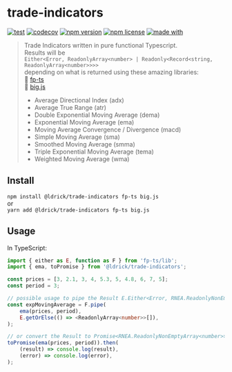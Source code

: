 # trade-indicators

[![test](https://github.com/ldrick/trade-indicators/actions/workflows/test.yml/badge.svg)](https://github.com/ldrick/trade-indicators/actions/workflows/test.yml)
[![codecov](https://img.shields.io/codecov/c/github/ldrick/trade-indicators/main)](https://codecov.io/gh/ldrick/trade-indicators)
[![npm version](https://img.shields.io/npm/v/@ldrick/trade-indicators?color=blue)](https://www.npmjs.com/package/@ldrick/trade-indicators)
[![npm license](https://img.shields.io/npm/l/@ldrick/trade-indicators)](https://www.npmjs.com/package/@ldrick/trade-indicators)
[![made with](https://img.shields.io/github/languages/top/ldrick/trade-indicators)](https://www.typescriptlang.org/)

> Trade Indicators written in pure functional Typescript. \
> Results will be \
> `Either<Error, ReadonlyArray<number> | Readonly<Record<string, ReadonlyArray<number>>>>` \
> depending on what is returned using these amazing libraries: \
> 🚀 [fp-ts](https://github.com/gcanti/fp-ts) \
> 🌟 [big.js](https://github.com/MikeMcl/big.js/)
>
> - Average Directional Index (adx)
> - Average True Range (atr)
> - Double Exponential Moving Average (dema)
> - Exponential Moving Average (ema)
> - Moving Average Convergence / Divergence (macd)
> - Simple Moving Average (sma)
> - Smoothed Moving Average (smma)
> - Triple Exponential Moving Average (tema)
> - Weighted Moving Average (wma)

## Install

`npm install @ldrick/trade-indicators fp-ts big.js` \
or \
`yarn add @ldrick/trade-indicators fp-ts big.js`

## Usage

In TypeScript:

```typescript
import { either as E, function as F } from 'fp-ts/lib';
import { ema, toPromise } from '@ldrick/trade-indicators';

const prices = [3, 2.1, 3, 4, 5.3, 5, 4.8, 6, 7, 5];
const period = 3;

// possible usage to pipe the Result E.Either<Error, RNEA.ReadonlyNonEmptyArray<number>>
const expMovingAverage = F.pipe(
	ema(prices, period),
	E.getOrElse(() => <ReadonlyArray<number>>[]),
);

// or convert the Result to Promise<RNEA.ReadonlyNonEmptyArray<number>>
toPromise(ema(prices, period)).then(
	(result) => console.log(result),
	(error) => console.log(error),
);
```
